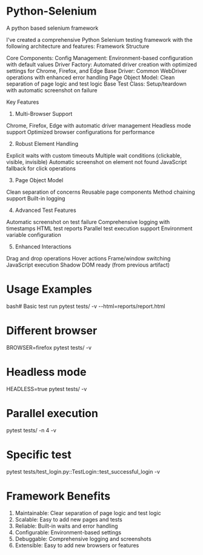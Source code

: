 # Python-Selenium
A python based selenium framework

I've created a comprehensive Python Selenium testing framework with the following architecture and features:
Framework Structure


Core Components:
Config Management: Environment-based configuration with default values
Driver Factory: Automated driver creation with optimized settings for Chrome, Firefox, and Edge
Base Driver: Common WebDriver operations with enhanced error handling
Page Object Model: Clean separation of page logic and test logic
Base Test Class: Setup/teardown with automatic screenshot on failure

Key Features
1. Multi-Browser Support

Chrome, Firefox, Edge with automatic driver management
Headless mode support
Optimized browser configurations for performance

2. Robust Element Handling

Explicit waits with custom timeouts
Multiple wait conditions (clickable, visible, invisible)
Automatic screenshot on element not found
JavaScript fallback for click operations

3. Page Object Model

Clean separation of concerns
Reusable page components
Method chaining support
Built-in logging

4. Advanced Test Features

Automatic screenshot on test failure
Comprehensive logging with timestamps
HTML test reports
Parallel test execution support
Environment variable configuration

5. Enhanced Interactions

Drag and drop operations
Hover actions
Frame/window switching
JavaScript execution
Shadow DOM ready (from previous artifact)

# Usage Examples
bash# Basic test run
pytest tests/ -v --html=reports/report.html

# Different browser
BROWSER=firefox pytest tests/ -v

# Headless mode
HEADLESS=true pytest tests/ -v

# Parallel execution
pytest tests/ -n 4 -v

# Specific test
pytest tests/test_login.py::TestLogin::test_successful_login -v


# Framework Benefits
1. Maintainable: Clear separation of page logic and test logic
2. Scalable: Easy to add new pages and tests
3. Reliable: Built-in waits and error handling
4. Configurable: Environment-based settings
5. Debuggable: Comprehensive logging and screenshots
6. Extensible: Easy to add new browsers or features
